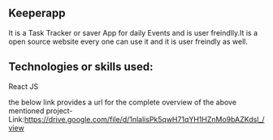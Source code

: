 ## Keeperapp
It is a Task Tracker or saver App for daily Events and is user freindlly.It is a open source website every one can use it and it is user freindly as well.
## Technologies or skills used:
React JS

the below link provides a url for the complete overview of the above mentioned project-
Link:https://drive.google.com/file/d/1nlalisPk5qwH71qYH1HZnMo9bAZKdsl_/view
